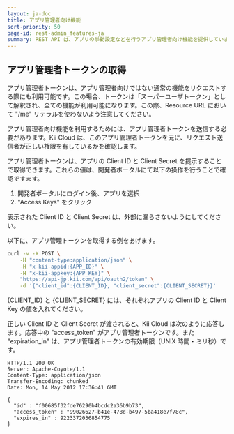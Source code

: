 ```yaml
---
layout: ja-doc
title: アプリ管理者向け機能
sort-priority: 50
page-id: rest-admin_features-ja
summary: REST API は、アプリの挙動設定などを行うアプリ管理者向け機能を提供しています。
---
```

## アプリ管理者トークンの取得

<p class="callout"> アプリ管理者トークンは、アプリ管理者向けではない通常の機能をリクエストする際にも利用可能です。この場合、トークンは「スーパーユーザトークン」として解釈され、全ての機能が利用可能になります。この際、Resource URL において "/me" リテラルを使わないよう注意してください。</p>

アプリ管理者向け機能を利用するためには、アプリ管理者トークンを送信する必要があります。Kii Cloud は、このアプリ管理者トークンを元に、リクエスト送信者が正しい権限を有しているかを確認します。

アプリ管理者トークンは、アプリの Client ID と Client Secret を提示することで取得できます。これらの値は、開発者ポータルにて以下の操作を行うことで確認ですます。

1. 開発者ポータルにログイン後、アプリを選択
1. "Access Keys" をクリック

表示された Client ID と Client Secret は、外部に漏らさないようにしてください。

以下に、アプリ管理トークンを取得する例をあげます。

```sh
curl -v -X POST \
    -H "content-type:application/json" \
    -H "x-kii-appid:{APP_ID}" \
    -H "x-kii-appkey:{APP_KEY}" \
    "https://api-jp.kii.com/api/oauth2/token" \
    -d '{"client_id":{CLIENT_ID}, "client_secret":{CLIENT_SECRET}}'
```

{CLIENT\_ID} と {CLIENT\_SECRET} には、それぞれアプリの Client ID と Client Key の値を入れてください。

正しい Client ID と Client Secret が渡されると、Kii Cloud は次のように応答します。応答中の "access\_token" がアプリ管理者トークンです。また "expiration\_in" は、アプリ管理者トークンの有効期限（UNIX 時間・ミリ秒）です。

```
HTTP/1.1 200 OK
Server: Apache-Coyote/1.1
Content-Type: application/json
Transfer-Encoding: chunked
Date: Mon, 14 May 2012 17:36:41 GMT

{
  "id" : "f00685f32fde76290b4bcdc2a36b9b73",
  "access_token" : "99026627-b41e-478d-b497-5ba418e7f78c",
  "expires_in" : 9223372036854775
}
```
